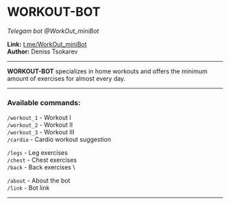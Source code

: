 # WORKOUT-BOT
*Telegam bot @WorkOut_miniBot*

**Link:** [t.me/WorkOut_miniBot][1] \
**Author:** Deniss Tsokarev

---

**WORKOUT-BOT** specializes in home workouts and offers the minimum amount of exercises for almost every day.

---

### Available commands:

`/workout_1` - Workout I \
`/workout_2` - Workout II \
`/workout_3` - Workout III \
`/cardio` - Cardio workout suggestion

`/legs` - Leg exercises \
`/chest` - Chest exercises \
`/back` - Back exercises \

`/about` - About the bot \
`/link` - Bot link

---


  [1]: https://t.me/WorkOut_miniBot
